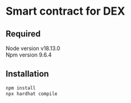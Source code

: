 # Smart contract for DEX
## Required
Node version v18.13.0 <br />
Npm version 9.6.4 <br />
## Installation
```bash
npm install
npx hardhat compile
```
